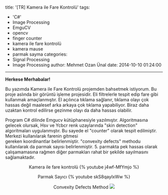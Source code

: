 title: '[TR] Kamera ile Fare Kontrolü'
tags:
  - 'C#'
  - Image Processing
  - EmguCV
  - opencv
  - finger counter
  - kamera ile fare kontrolü
  - kamera mause
  - parmak sayma
categories:
  - Signal Processing
  - Image Processing
author: Mehmet Ozan Ünal
date: 2014-10-10 01:24:00
---
**Herkese Merhabalar!**

Bu yazımda Kamera ile Fare Kontrolü projemden bahsetmek istiyorum. Bu proje aslında bir görüntü işleme projesidir. Eli filtrelerle tespit edip fare gibi kullanmak amaçlanmıştır. El açılınca tıklama sağlanır, tıklama olayı çok hassas değil maalesef arka arkaya çok tıklama yapabiliyor. Biraz daha uzaktan kontrol edilirse gezinme olayı da daha hassas olabilir.

Program C# dilinde Emgucv kütüphanesiyle yazılmıştır. Algoritmasına gelecek olursak, Hsv ve Ycbcr renk uzaylarında "skin detection" algoritmaları uygulanmıştır. Bu sayede el "counter" olarak tespit edilmiştir. Merkezi kullanılarak farenin gitmesi  
gereken koordinantlar belirlenmiştir. "convexity defects" methodu kullanılarak da parmak sayısı belirlenmiştir. 5\. parmakta pek hassas olarak çalışamamasına rağmen diğer parmakları rahat bir şekilde sayılmasını sağlamaktadır.

<center>
Kamera ile fare kontrolü
{% youtube j4wf-MfYmjo %} 

Parmak Sayıcı
{% youtube skS8qayIxWw %}

Convexity Defects Method
![](https://4.bp.blogspot.com/-a6ZMx0rHttY/VDb5CwYV-0I/AAAAAAAAEb4/6-qXnFxRwAo/s1600/Ekran%2BAl%C4%B1nt%C4%B1s%C4%B1.PNG)

</center>
